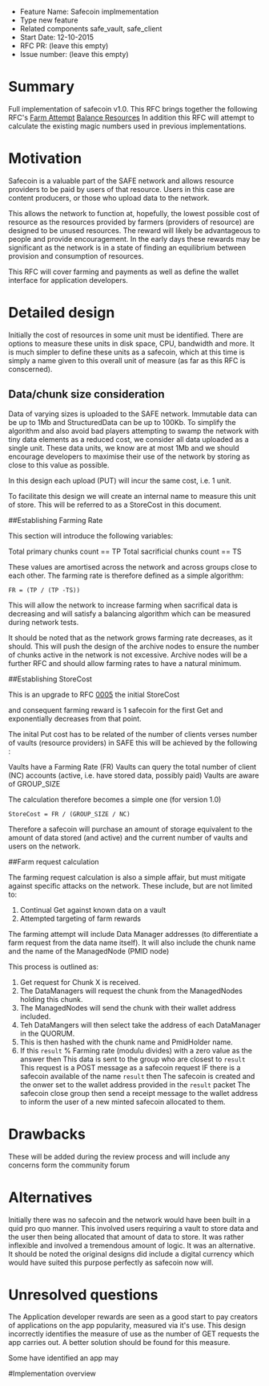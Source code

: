 - Feature Name: Safecoin implmementation
- Type new feature
- Related components safe_vault, safe_client 
- Start Date: 12-10-2015 
- RFC PR: (leave this empty)
- Issue number: (leave this empty)

# Summary

Full implementation of safecoin v1.0. This RFC brings together the following RFC's
[Farm Attempt](https://github.com/maidsafe/rfcs/blob/master/agreed/0004-Farm-attempt/0004-Farm-attempt.md)
[Balance Resources](https://github.com/maidsafe/rfcs/blob/master/agreed/0005-balance_network_resources/0005-balance_network_resources.md)
In addition this RFC will attempt to calculate the existing magic numbers used in previous implementations.

# Motivation

Safecoin is a valuable part of the SAFE network and allows resource providers to be paid by users of 
that resource. Users in this case are content producers, or those who upload data to the network.

This allows the network to function at, hopefully, the lowest possible cost of resource as the 
resources provided by farmers (providers of resource) are designed to be unused resources. The reward
will likely be advantageous to people and provide encouragement. In the early days these rewards may
be significant as the network is in a state of finding an equilibrium between provision and 
consumption of resources. 

This RFC will cover farming and payments as well as define the wallet interface for application 
developers.

# Detailed design

Initially the cost of resources in some unit must be identified. There are options to measure these 
units in disk space, CPU, bandwidth and more. It is much simpler to define these units as a safecoin, 
which at this time is simply a name given to this overall unit of measure (as far as this RFC is conscerned). 


## Data/chunk size consideration

Data of varying sizes is uploaded to the SAFE network. Immutable data can be up to 1Mb and StructuredData
can be up to 100Kb. To simplify the algorithm and also avoid bad players attempting to swamp the 
network with tiny data elements as a reduced cost, we consider all data uploaded as a single unit. 
These data units, we know are at most 1Mb and we should encourage developers to maximise their 
use of the network by storing as close to this value as possible. 

In this design each upload (PUT) will incur the same cost, i.e. 1 unit. 

To facilitate this design we will create an internal name to measure this unit of store. This will
be referred to as a StoreCost in this document.


##Establishing Farming Rate 

This section will introduce the following variables:

Total primary chunks count     == TP
Total sacrificial chunks count == TS

These values are amortised across the network and across groups close to each other. The farming 
rate is therefore defined as a simple algorithm:

`FR = (TP / (TP -TS))`

This will allow the network to increase farming when sacrifical data is decreasing and will satisfy 
a balancing algorithm which can be measured during network tests. 

It should be noted that as the network grows farming rate decreases, as it should. This will push 
the design of the archive nodes to ensure the number of chunks active in the network is not excessive.
Archive nodes will be a further RFC and should allow farming rates to have a natural minimum.
 
##Establishing StoreCost

This is an upgrade to RFC [0005](https://github.com/dirvine/rfcs/blob/safecoin_implementation/agreed/0005-balance_network_resources.md) the initial StoreCost

and consequent farming reward is 1 safecoin for the first Get and exponentially decreases from that point. 

The inital Put cost has to be related of the number of clients verses number of vaults (resource providers)
in SAFE this will be achieved by the following :

Vaults have a Farming Rate (FR)
Vaults can query the total number of client (NC) accounts (active, i.e. have stored data, possibly paid)
Vaults are aware of GROUP_SIZE

The calculation therefore becomes a simple one (for version 1.0)

`StoreCost = FR / (GROUP_SIZE / NC)`

Therefore a safecoin will purchase an amount of storage equivalent to the amount of data stored (and
active) and the current number of vaults and users on the network. 

##Farm request calculation

The farming request calculation is also a simple affair, but must mitigate against specific attacks
on the network. These include, but are not limited to:

1. Continual Get against known data on a vault
2. Attempted targeting of farm rewards

The farming attempt will include Data Manager addresses (to differentiate a farm request from the 
data name itself). It will also include the chunk name and the name of the ManagedNode (PMID node)

This process is outlined as:

1. Get request for Chunk X is received.
2. The DataManagers will request the chunk from the ManagedNodes holding this chunk.
3. The ManagedNodes will send the chunk with their wallet address included. 
4. Teh DataMangers will then select take the address of each DataManager in the QUORUM.
5. This is then hashed with the chunk name and PmidHolder name.
6. If this `result` % Farming rate (modulu divides) with a zero value as the answer then 
   This data is sent to the group who are closest to `result`
   This request is a POST message as a safecoin request
   IF there is a safecoin available of the name `result` then
   The safecoin is created and the onwer set to the wallet address provided in the `result` packet
   The safecoin close group then send a receipt message to the wallet address to inform the user 
   of a new minted safecoin allocated to them. 

# Drawbacks

These will be added during the review process and will include any concerns form the community forum 


# Alternatives

Initially there was no safecoin and the network would have been built in a quid pro quo manner. 
This involved users requiring a vault to store data and the user then being allocated that
amount of data to store. It was rather inflexible and involved a tremendous amount of logic. 
It was an alternative. It should be noted the original designs did include a digital
currency which would have suited this purpose perfectly as safecoin now will.

# Unresolved questions

The Application developer rewards are seen as a good start to pay creators of applications on the 
app popularity, measured via it's use. This design incorrectly identifies the measure of use as the
number of GET requests the app carries out. A better solution should be found for this measure.

Some have identified an app may 

#Implementation overview

